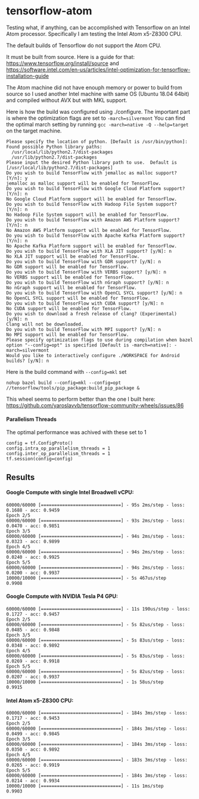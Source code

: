 # tensorflow-atom
Testing what, if anything, can be accomplished with Tensorflow on an Intel Atom processor. Specifically I am testing the Intel Atom x5-Z8300 CPU.

The default builds of Tensorflow do not support the Atom CPU.

It must be built from source. Here is a guide for that: https://www.tensorflow.org/install/source and https://software.intel.com/en-us/articles/intel-optimization-for-tensorflow-installation-guide

The Atom machine did not have enouph memory or power to build from source so I used another Intel machine with same OS (Ubuntu 18.04 64bit) and compiled without AVX but with MKL support.

Here is how the build was configured using ./configure. The important part is where the optimization flags are set to `-march=silvermont` You can find the optimal march setting by running `gcc -march=native -Q --help=target` on the target machine.

```
Please specify the location of python. [Default is /usr/bin/python]: 
Found possible Python library paths:
  /usr/local/lib/python2.7/dist-packages
  /usr/lib/python2.7/dist-packages
Please input the desired Python library path to use.  Default is [/usr/local/lib/python2.7/dist-packages]
Do you wish to build TensorFlow with jemalloc as malloc support? [Y/n]: y
jemalloc as malloc support will be enabled for TensorFlow.
Do you wish to build TensorFlow with Google Cloud Platform support? [Y/n]: n
No Google Cloud Platform support will be enabled for TensorFlow.
Do you wish to build TensorFlow with Hadoop File System support? [Y/n]: n
No Hadoop File System support will be enabled for TensorFlow.
Do you wish to build TensorFlow with Amazon AWS Platform support? [Y/n]: n
No Amazon AWS Platform support will be enabled for TensorFlow.
Do you wish to build TensorFlow with Apache Kafka Platform support? [Y/n]: n
No Apache Kafka Platform support will be enabled for TensorFlow.
Do you wish to build TensorFlow with XLA JIT support? [y/N]: n
No XLA JIT support will be enabled for TensorFlow.
Do you wish to build TensorFlow with GDR support? [y/N]: n
No GDR support will be enabled for TensorFlow.
Do you wish to build TensorFlow with VERBS support? [y/N]: n
No VERBS support will be enabled for TensorFlow.
Do you wish to build TensorFlow with nGraph support? [y/N]: n
No nGraph support will be enabled for TensorFlow.
Do you wish to build TensorFlow with OpenCL SYCL support? [y/N]: n
No OpenCL SYCL support will be enabled for TensorFlow.
Do you wish to build TensorFlow with CUDA support? [y/N]: n
No CUDA support will be enabled for TensorFlow.
Do you wish to download a fresh release of clang? (Experimental) [y/N]: n
Clang will not be downloaded.
Do you wish to build TensorFlow with MPI support? [y/N]: n
No MPI support will be enabled for TensorFlow.
Please specify optimization flags to use during compilation when bazel option "--config=opt" is specified [Default is -march=native]: -march=silvermont
Would you like to interactively configure ./WORKSPACE for Android builds? [y/N]: n
```
Here is the build command with `--config=mkl` set

```
nohup bazel build --config=mkl --config=opt //tensorflow/tools/pip_package:build_pip_package &
```

This wheel seems to perform better than the one I built here:
https://github.com/yaroslavvb/tensorflow-community-wheels/issues/86

#### Parallelism Threads
The optimal performance was achived with these set to 1
```
config = tf.ConfigProto()
config.intra_op_parallelism_threads = 1
config.inter_op_parallelism_threads = 1
tf.session(config=config)
```

## Results

#### Google Compute with single Intel Broadwell vCPU:

```
60000/60000 [==============================] - 95s 2ms/step - loss: 0.1688 - acc: 0.9459
Epoch 2/5
60000/60000 [==============================] - 93s 2ms/step - loss: 0.0470 - acc: 0.9851
Epoch 3/5
60000/60000 [==============================] - 94s 2ms/step - loss: 0.0323 - acc: 0.9899
Epoch 4/5
60000/60000 [==============================] - 94s 2ms/step - loss: 0.0240 - acc: 0.9925
Epoch 5/5
60000/60000 [==============================] - 94s 2ms/step - loss: 0.0200 - acc: 0.9937
10000/10000 [==============================] - 5s 467us/step
0.9908
```

#### Google Compute with NVIDIA Tesla P4 GPU:

```
60000/60000 [==============================] - 11s 190us/step - loss: 0.1727 - acc: 0.9457
Epoch 2/5
60000/60000 [==============================] - 5s 82us/step - loss: 0.0485 - acc: 0.9848
Epoch 3/5
60000/60000 [==============================] - 5s 83us/step - loss: 0.0348 - acc: 0.9892
Epoch 4/5
60000/60000 [==============================] - 5s 83us/step - loss: 0.0269 - acc: 0.9918
Epoch 5/5
60000/60000 [==============================] - 5s 82us/step - loss: 0.0207 - acc: 0.9937
10000/10000 [==============================] - 1s 58us/step
0.9915
```

#### Intel Atom x5-Z8300 CPU:

```
60000/60000 [==============================] - 184s 3ms/step - loss: 0.1717 - acc: 0.9453
Epoch 2/5
60000/60000 [==============================] - 184s 3ms/step - loss: 0.0499 - acc: 0.9845
Epoch 3/5
60000/60000 [==============================] - 184s 3ms/step - loss: 0.0350 - acc: 0.9892
Epoch 4/5
60000/60000 [==============================] - 183s 3ms/step - loss: 0.0265 - acc: 0.9919
Epoch 5/5
60000/60000 [==============================] - 184s 3ms/step - loss: 0.0214 - acc: 0.9934
10000/10000 [==============================] - 11s 1ms/step
0.9903
```
